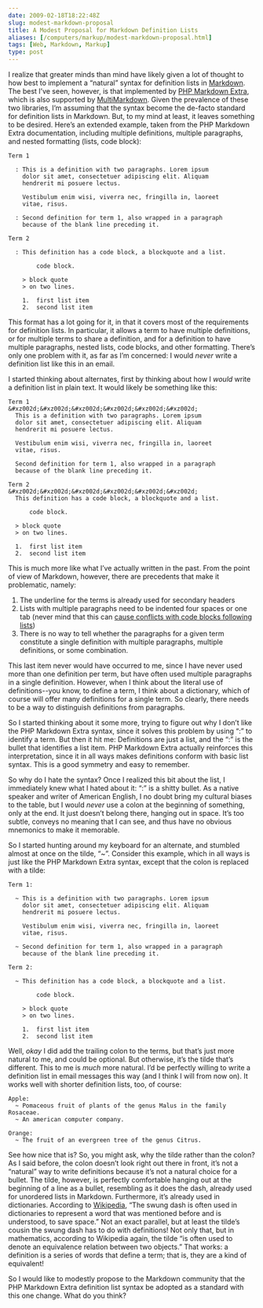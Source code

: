 ```yaml
--- 
date: 2009-02-18T18:22:48Z
slug: modest-markdown-proposal
title: A Modest Proposal for Markdown Definition Lists
aliases: [/computers/markup/modest-markdown-proposal.html]
tags: [Web, Markdown, Markup]
type: post
---
```


I realize that greater minds than mind have likely given a lot of thought to how
best to implement a “natural” syntax for definition lists in [Markdown]. The
best I’ve seen, however, is that implemented by [PHP Markdown Extra], which is
also supported by [MultiMarkdown]. Given the prevalence of these two libraries,
I’m assuming that the syntax become the de-facto standard for definition lists
in Markdown. But, to my mind at least, it leaves something to be desired. Here’s
an extended example, taken from the PHP Markdown Extra documentation, including
multiple definitions, multiple paragraphs, and nested formatting (lists, code
block):

    Term 1

      : This is a definition with two paragraphs. Lorem ipsum 
        dolor sit amet, consectetuer adipiscing elit. Aliquam 
        hendrerit mi posuere lectus.

        Vestibulum enim wisi, viverra nec, fringilla in, laoreet
        vitae, risus.

      : Second definition for term 1, also wrapped in a paragraph
        because of the blank line preceding it.

    Term 2

      : This definition has a code block, a blockquote and a list.

            code block.

        > block quote
        > on two lines.

        1.  first list item
        2.  second list item

This format has a lot going for it, in that it covers most of the requirements
for definition lists. In particular, it allows a term to have multiple
definitions, or for multiple terms to share a definition, and for a definition
to have multiple paragraphs, nested lists, code blocks, and other formatting.
There’s only one problem with it, as far as I’m concerned: I would *never* write
a definition list like this in an email.

I started thinking about alternates, first by thinking about how I *would* write
a definition list in plain text. It would likely be something like this:

    Term 1
    &#xz002d;&#xz002d;&#xz002d;&#xz002d;&#xz002d;&#xz002d;
      This is a definition with two paragraphs. Lorem ipsum 
      dolor sit amet, consectetuer adipiscing elit. Aliquam 
      hendrerit mi posuere lectus.

      Vestibulum enim wisi, viverra nec, fringilla in, laoreet
      vitae, risus.

      Second definition for term 1, also wrapped in a paragraph
      because of the blank line preceding it.

    Term 2
    &#xz002d;&#xz002d;&#xz002d;&#xz002d;&#xz002d;&#xz002d;
      This definition has a code block, a blockquote and a list.

          code block.

      > block quote
      > on two lines.

      1.  first list item
      2.  second list item

This is much more like what I’ve actually written in the past. From the point of
view of Markdown, however, there are precedents that make it problematic,
namely:

1.  The underline for the terms is already used for secondary headers
2.  Lists with multiple paragraphs need to be indented four spaces or one tab
    (never mind that this can [cause conflicts with code blocks following
    lists])
3.  There is no way to tell whether the paragraphs for a given term constitute a
    single definition with multiple paragraphs, multiple definitions, or some
    combination.

This last item never would have occurred to me, since I have never used more
than one definition per term, but have often used multiple paragraphs in a
single definition. However, when I think about the literal use of
definitions--you know, to define a term, I think about a dictionary, which of
course will offer many definitions for a single term. So clearly, there needs to
be a way to distinguish definitions from paragraphs.

So I started thinking about it some more, trying to figure out why I don’t like
the PHP Markdown Extra syntax, since it solves this problem by using “:” to
identify a term. But then it hit me: Definitions are just a list, and the “:” is
the bullet that identifies a list item. PHP Markdown Extra actually reinforces
this interpretation, since it in all ways makes definitions conform with basic
list syntax. This is a good symmetry and easy to remember.

So why do I hate the syntax? Once I realized this bit about the list, I
immediately knew what I hated about it: “:” is a shitty bullet. As a native
speaker and writer of American English, I no doubt bring my cultural biases to
the table, but I would *never* use a colon at the beginning of something, only
at the end. It just doesn’t belong there, hanging out in space. It’s too subtle,
conveys no meaning that I can see, and thus have no obvious mnemonics to make it
memorable.

So I started hunting around my keyboard for an alternate, and stumbled almost at
once on the tilde, “\~”. Consider this example, which in all ways is just like
the PHP Markdown Extra syntax, except that the colon is replaced with a tilde:

    Term 1:

      ~ This is a definition with two paragraphs. Lorem ipsum 
        dolor sit amet, consectetuer adipiscing elit. Aliquam 
        hendrerit mi posuere lectus.

        Vestibulum enim wisi, viverra nec, fringilla in, laoreet
        vitae, risus.

      ~ Second definition for term 1, also wrapped in a paragraph
        because of the blank line preceding it.

    Term 2:

      ~ This definition has a code block, a blockquote and a list.

            code block.

        > block quote
        > on two lines.

        1.  first list item
        2.  second list item

Well, *okay* I did add the trailing colon to the terms, but that’s just more
natural to me, and could be optional. But otherwise, it’s the tilde that’s
different. This to me is *much* more natural. I’d be perfectly willing to write
a definition list in email messages this way (and I think I will from now on).
It works well with shorter definition lists, too, of course:

    Apple:
      ~ Pomaceous fruit of plants of the genus Malus in the family Rosaceae.
      ~ An american computer company.

    Orange:
      ~ The fruit of an evergreen tree of the genus Citrus.

See how nice that is? So, you might ask, why the tilde rather than the colon? As
I said before, the colon doesn’t look right out there in front, it’s not a
“natural” way to write definitions because it’s not a natural choice for a
bullet. The tilde, however, is perfectly comfortable hanging out at the
beginning of a line as a bullet, resembling as it does the dash, already used
for unordered lists in Markdown. Furthermore, it’s already used in dictionaries.
According to [Wikipedia], “The swung dash is often used in dictionaries to
represent a word that was mentioned before and is understood, to save space.”
Not an exact parallel, but at least the tilde’s cousin the swung dash has to do
with definitions! Not only that, but in mathematics, according to Wikipedia
again, the tilde “is often used to denote an equivalence relation between two
objects.” That works: a definition is a series of words that define a term; that
is, they are a kind of equivalent!

So I would like to modestly propose to the Markdown community that the PHP
Markdown Extra definition list syntax be adopted as a standard with this one
change. What do you think?

  [Markdown]: https://daringfireball.net/projects/markdown/
    "Daring Fireball: Markdown"
  [PHP Markdown Extra]: http://michelf.com/projects/php-markdown/extra/#def-list
    "PHP Markdown Extra: Definition Lists"
  [MultiMarkdown]: http://fletcherpenney.net/multimarkdown/users_guide/multimarkdown_syntax_guide/#definitionlists
    "MultiMarkdown Syntax Guide: Definition Lists"
  [cause conflicts with code blocks following lists]: http://six.pairlist.net/pipermail/markdown-discuss/2009-February/001440.html
  [Wikipedia]: https://en.wikipedia.org/wiki/Tilde "Wikipedia: “Tilde”"
